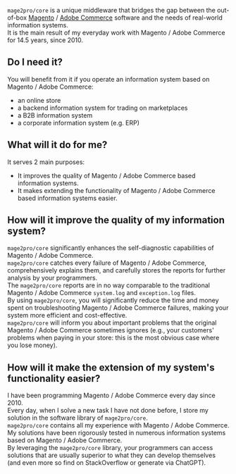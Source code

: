 `mage2pro/core` is a unique middleware that bridges the gap between the out-of-box [Magento](https://github.com/magento/magento2) / [Adobe Commerce](https://business.adobe.com/products/magento/magento-commerce.html) software and the needs of real-world information systems.   
It is the main result of my everyday work with Magento / Adobe Commerce for 14.5 years, since 2010.
## Do I need it?
You will benefit from it if you operate an information system based on Magento / Adobe Commerce: 
- an online store 
- a backend information system for trading on marketplaces
- a B2B information system
- a corporate information system (e.g. ERP)
## What will it do for me?
It serves 2 main purposes: 
- It improves the quality of Magento / Adobe Commerce based information systems.
- It makes extending the functionality of Magento / Adobe Commerce based information systems easier. 
## How will it improve the quality of my information system?
`mage2pro/core` significantly enhances the self-diagnostic capabilities of Magento / Adobe Commerce.  
`mage2pro/core` catches every failure of Magento / Adobe Commerce, comprehensively explains them, and carefully stores the reports for further analysis by your programmers.  
The `mage2pro/core` reports are in no way comparable to the traditional Magento / Adobe Commerce `system.log` and `exception.log` files.  
By using `mage2pro/core`, you will significantly reduce the time and money spent on troubleshooting Magento / Adobe Commerce failures, making your system more efficient and cost-effective.  
`mage2pro/core` will inform you about important problems that the original Magento / Adobe Commerce sometimes ignores (e.g., your customers' problems when paying in your store: this is the most obvious case where you lose money).

## How will it make the extension of my system's functionality easier?
I have been programming Magento / Adobe Commerce every day since 2010.  
Every day, when I solve a new task I have not done before, I store my solution in the software library of `mage2pro/core`.  
`mage2pro/core` contains all my experience with Magento / Adobe Commerce.  
My solutions have been rigorously tested in numerous information systems based on Magento / Adobe Commerce.  
By leveraging the `mage2pro/core` library, your programmers can access solutions that are usually superior to what they can develop themselves (and even more so find on StackOverflow or generate via ChatGPT).